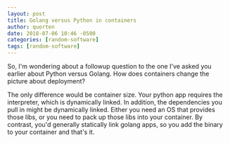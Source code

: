 ```yaml
---
layout: post
title: Golang versus Python in containers
author: quorten
date: 2018-07-06 10:46 -0500
categories: [random-software]
tags: [random-software]
---
```


So, I'm wondering about a followup question to the one I've asked you
earlier about Python versus Golang.  How does containers change the
picture about deployment?

The only difference would be container size. Your python app requires
the interpreter, which is dynamically linked. In addition, the
dependencies you pull in might be dynamically linked. Either you need
an OS that provides those libs, or you need to pack up those libs into
your container. By contrast, you'd generally statically link golang
apps, so you add the binary to your container and that's it.
